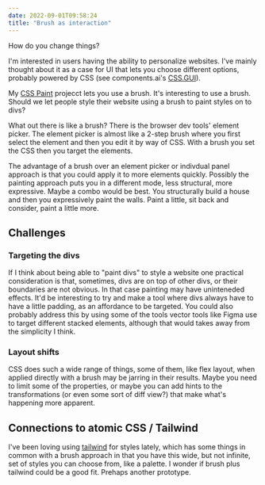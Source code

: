 ```yaml
---
date: 2022-09-01T09:58:24
title: "Brush as interaction"
---
```


How do you change things?

I'm interested in users having the ability to personalize websites. I've mainly thought about it as a case for UI that lets you choose different options, probably powered by CSS (see components.ai's [CSS.GUI](https://components.ai/css-gui)).

My [CSS Paint](https://css-paint.constraint.systems) projecct lets you use a brush. It's interesting to use a brush. Should we let people style their website using a brush to paint styles on to divs?

What out there is like a brush? There is the browser dev tools' element picker. The element picker is almost like a 2-step brush where you first select the element and then you edit it by way of CSS. With a brush you set the CSS then you target the elements.

The advantage of a brush over an element picker or indivdual panel approach is that you could apply it to more elements quickly. Possibly the painting approach puts you in a different mode, less structural, more expressive. Maybe a combo would be best. You structurally build a house and then you expressively paint the walls. Paint a little, sit back and consider, paint a little more.

## Challenges

### Targeting the divs

If I think about being able to "paint divs" to style a website one practical consideration is that, sometimes, divs are on top of other divs, or their boundaries are not obvious. In that case painting may have uninteneded effects. It'd be interesting to try and make a tool where divs always have to have a little padding, as an affordance to be targeted. You could also probably address this by using some of the tools vector tools like Figma use to target different stacked elements, although that would takes away from the simplicity I think.

### Layout shifts

CSS does such a wide range of things, some of them, like flex layout, when applied directly with a brush may be jarring in their results. Maybe you need to limit some of the properties, or maybe you can add hints to the transformations (or even some sort of diff view?) that make what's happening more apparent.

## Connections to atomic CSS / Tailwind

I've been loving using [tailwind](https://tailwind.css) for styles lately, which has some things in common with a brush approach in that you have this wide, but not infinite, set of styles you can choose from, like a palette. I wonder if brush plus tailwind could be a good fit. Prehaps another prototype.
